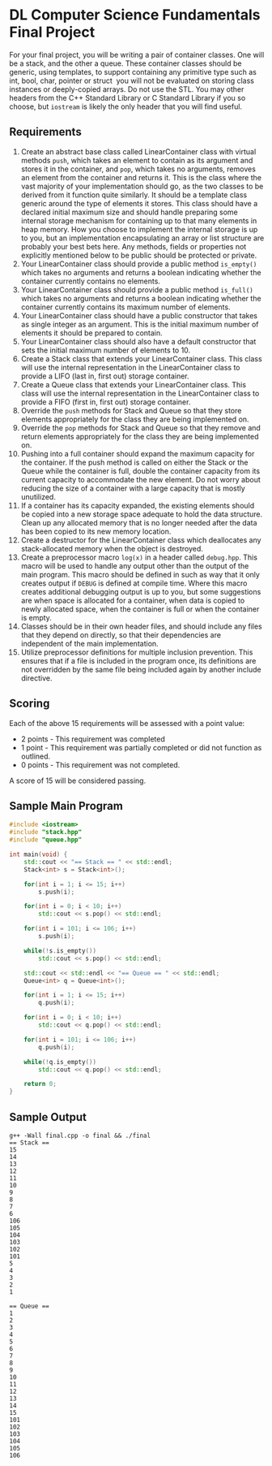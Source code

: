 DL Computer Science Fundamentals Final Project
==============================================

For your final project, you will be writing a pair of container
classes. One will be a stack, and the other a queue. These container
classes should be generic, using templates, to support containing any
primitive type such as int, bool, char, pointer or struct ­ you will
not be evaluated on storing class instances or deeply-copied
arrays. Do not use the STL. You may other headers from the C++
Standard Library or C Standard Library if you so choose, but
`iostream` is likely the only header that you will find useful.

Requirements
------------

1. Create an abstract base class called LinearContainer class with
   virtual methods `push`, which takes an element to contain as its
   argument and stores it in the container, and `pop`, which takes no
   arguments, removes an element from the container and returns
   it. This is the class where the vast majority of your
   implementation should go, as the two classes to be derived from it
   function quite similarly. It should be a template class generic
   around the type of elements it stores. This class should have a
   declared initial maximum size and should handle preparing some
   internal storage mechanism for containing up to that many elements
   in heap memory. How you choose to implement the internal storage is
   up to you, but an implementation encapsulating an array or list
   structure are probably your best bets here. Any methods, fields or
   properties not explicitly mentioned below to be public should be
   protected or private.
2. Your LinearContainer class should provide a public method
   `is_empty()` which takes no arguments and returns a boolean
   indicating whether the container currently contains no elements.
3. Your LinearContainer class should provide a public method
   `is_full()` which takes no arguments and returns a boolean
   indicating whether the container currently contains its maximum
   number of elements.
4. Your LinearContainer class should have a public constructor that
   takes as single integer as an argument. This is the initial maximum
   number of elements it should be prepared to contain.
5. Your LinearContainer class should also have a default constructor
   that sets the initial maximum number of elements to 10.
6. Create a Stack class that extends your LinearContainer class. This
   class will use the internal representation in the LinearContainer
   class to provide a LIFO (last in, first out) storage container.
7. Create a Queue class that extends your LinearContainer class. This
   class will use the internal representation in the LinearContainer
   class to provide a FIFO (first in, first out) storage container.
8. Override the `push` methods for Stack and Queue so that they store
   elements appropriately for the class they are being implemented on.
9. Override the `pop` methods for Stack and Queue so that they remove
   and return elements appropriately for the class they are being
   implemented on.
10. Pushing into a full container should expand the maximum capacity
    for the container. If the push method is called on either the
    Stack or the Queue while the container is full, double the
    container capacity from its current capacity to accommodate the
    new element. Do not worry about reducing the size of a container
    with a large capacity that is mostly unutilized.
11. If a container has its capacity expanded, the existing elements
    should be copied into a new storage space adequate to hold the data
    structure. Clean up any allocated memory that is no longer needed
    after the data has been copied to its new memory location.
12. Create a destructor for the LinearContainer class which deallocates
    any stack-allocated memory when the object is destroyed.
13. Create a preprocessor macro `log(x)` in a header called
    `debug.hpp`. This macro will be used to handle any output other
    than the output of the main program. This macro should be defined
    in such as way that it only creates output if `DEBUG` is defined
    at compile time. Where this macro creates additional debugging
    output is up to you, but some suggestions are when space is
    allocated for a container, when data is copied to newly allocated
    space, when the container is full or when the container is empty.
14. Classes should be in their own header files, and should include
    any files that they depend on directly, so that their dependencies
    are independent of the main implementation.
15. Utilize preprocessor definitions for multiple inclusion
    prevention. This ensures that if a file is included in the program
    once, its definitions are not overridden by the same file being
    included again by another include directive.

Scoring
-------

Each of the above 15 requirements will be assessed with a point value:

* 2 points - This requirement was completed
* 1 point - This requirement was partially completed or did not function
as outlined.
* 0 points - This requirement was not completed.

A score of 15 will be considered passing.

Sample Main Program
-------------------

``` c++
#include <iostream>
#include "stack.hpp"
#include "queue.hpp"

int main(void) {
    std::cout << "== Stack == " << std::endl;
    Stack<int> s = Stack<int>();

    for(int i = 1; i <= 15; i++)
        s.push(i);

    for(int i = 0; i < 10; i++)
        std::cout << s.pop() << std::endl;

    for(int i = 101; i <= 106; i++)
        s.push(i);

    while(!s.is_empty())
        std::cout << s.pop() << std::endl;

    std::cout << std::endl << "== Queue == " << std::endl;
    Queue<int> q = Queue<int>();

    for(int i = 1; i <= 15; i++)
        q.push(i);

    for(int i = 0; i < 10; i++)
        std::cout << q.pop() << std::endl;

    for(int i = 101; i <= 106; i++)
        q.push(i);

    while(!q.is_empty())
        std::cout << q.pop() << std::endl;

    return 0;
}
```

Sample Output
-------------
``` shellsession
g++ -Wall final.cpp -o final && ./final
== Stack ==
15
14
13
12
11
10
9
8
7
6
106
105
104
103
102
101
5
4
3
2
1

== Queue ==
1
2
3
4
5
6
7
8
9
10
11
12
13
14
15
101
102
103
104
105
106
```
